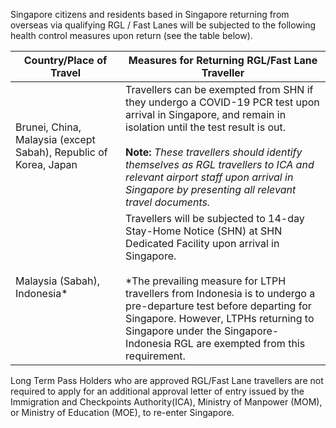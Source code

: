 

Singapore citizens and residents based in Singapore returning from overseas via qualifying RGL / Fast Lanes will be subjected to the following health control measures upon return (see the table below).

|Country/Place of Travel | Measures for Returning RGL/Fast Lane Traveller |
|----------------------|--------------------------------|
| Brunei, China, Malaysia (except Sabah), Republic of Korea, Japan | Travellers can be exempted from SHN if they undergo a COVID-19 PCR test upon arrival in Singapore, and remain in isolation until the test result is out. <br><br> **Note:** *These travellers should identify themselves as RGL travellers to ICA and relevant airport staff upon arrival in Singapore by presenting all relevant travel documents.*  |
| Malaysia (Sabah), Indonesia* |Travellers will be subjected to 14-day Stay-Home Notice (SHN) at SHN Dedicated Facility upon arrival in Singapore. <br><br> *The prevailing measure for LTPH travellers from Indonesia is to undergo a pre-departure test before departing for Singapore. However, LTPHs returning to Singapore under the Singapore-Indonesia RGL are exempted from this requirement. |

Long Term Pass Holders who are approved RGL/Fast Lane travellers are not required to apply for an additional approval letter of entry issued by the Immigration and Checkpoints Authority(ICA), Ministry of Manpower (MOM), or Ministry of Education (MOE), to re-enter Singapore.
